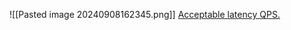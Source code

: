 ![[Pasted image 20240908162345.png]]
[Acceptable latency QPS.](https://www.scylladb.com/2021/08/19/cassandra-4-0-vs-cassandra-3-11-comparing-performance/)

